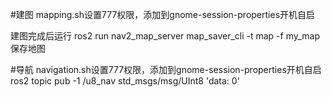#建图
mapping.sh设置777权限，添加到gnome-session-properties开机自启

建图完成后运行
ros2 run nav2_map_server map_saver_cli -t map -f my_map
保存地图


#导航
navigation.sh设置777权限，添加到gnome-session-properties开机自启
ros2 topic pub -1 /u8_nav std_msgs/msg/UInt8 'data: 0'
